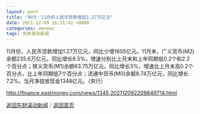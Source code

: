 ```yaml
---
layout: post
title: "央行：11月份人民币贷款增加1.27万亿元"
date: 2021-12-09 16:31:42 +0800
categories: emnews
tags: 东财滚动新闻
---
```


11月份，人民币贷款增加1.27万亿元，同比少增1605亿元。11月末，广义货币(M2)余额235.6万亿元，同比增长8.5%，增速分别比上月末和上年同期低0.2个和2.2个百分点；狭义货币(M1)余额63.75万亿元，同比增长3%，增速比上月末高0.2个百分点，比上年同期低7个百分点；流通中货币(M0)余额8.74万亿元，同比增长7.2%。当月净投放现金1348亿元。（央行）

<http://finance.eastmoney.com/news/1345,202112092208649714.html>

[返回东财滚动新闻](//finews.withounder.com/emnews/)｜[返回首页](//finews.withounder.com/)
